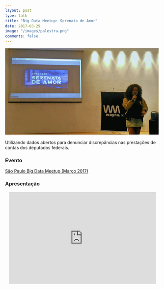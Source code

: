 ```yaml
---
layout: post
type: talk
title: "Big Data Meetup: Serenata de Amor"
date: 2017-03-29
image: "/images/palestra.png"
comments: false
---
```


![gif big data meetup](/images/bigdata-meetup/big-data-sp-meetup.gif)

Utilizando dados abertos para denunciar discrepâncias nas prestações de contas dos deputados federais.

### Evento
[São Paulo Big Data Meetup (Março 2017)](https://www.meetup.com/Sao-Paulo-Big-Data-Meetup/events/238249402/)

### Apresentação
<center>
<iframe src="https://docs.google.com/presentation/d/1s6dDLbgg7eeT3XPIC7b4asIuK4trYGQl02xb0uO_1JA/embed?start=false&loop=false&delayms=10000" frameborder="0" width="480" height="299" allowfullscreen="true" mozallowfullscreen="true" webkitallowfullscreen="true"></iframe>
